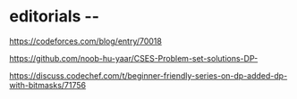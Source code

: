 # editorials --

https://codeforces.com/blog/entry/70018

https://github.com/noob-hu-yaar/CSES-Problem-set-solutions-DP-

https://discuss.codechef.com/t/beginner-friendly-series-on-dp-added-dp-with-bitmasks/71756
